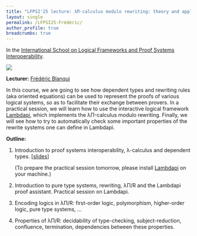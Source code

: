 ```yaml
---
title: "LFPSI'25 lecture: λΠ-calculus modulo rewriting: theory and application to proof systems interoperability"
layout: single
permalink: /LFPSI25-Frédéric/
author_profile: true
breadcrumbs: true
---
```


In the [International School on Logical Frameworks and Proof Systems Interoperability](../LFPSI25).

<img src="https://blanqui.gitlabpages.inria.fr/img/photo.jpg">

**Lecturer:** [Frédéric Blanqui](https://blanqui.gitlabpages.inria.fr/)

In this course, we are going to see how dependent types and rewriting rules (aka oriented equations) can be used to represent the proofs of various logical systems, so as to facilitate their exchange between provers. In a practical session, we will learn how to use the interactive logical framework [Lambdapi](https://github.com/Deducteam/lambdapi), which implements the λΠ-calculus modulo rewriting. Finally, we will see how to try to automatically check some important properties of the rewrite systems one can define in Lambdapi.

**Outline:**

1. Introduction to proof systems interoperability, λ-calculus and
   dependent types. [[slides](https://files.inria.fr/blanqui/lfpsi25/1.pdf)]

    (To prepare the practical session tomorrow, please install [Lambdapi](https://github.com/Deducteam/lambdapi) on your machine.)

2. Introduction to pure type systems, rewriting, λΠ/R and the Lambdapi proof assistant. Practical session on Lambdapi.

3. Encoding logics in λΠ/R: first-order logic, polymorphism, higher-order logic, pure type systems, …

4. Properties of λΠ/R: decidability of type-checking, subject-reduction, confluence, termination, dependencies between these properties.
